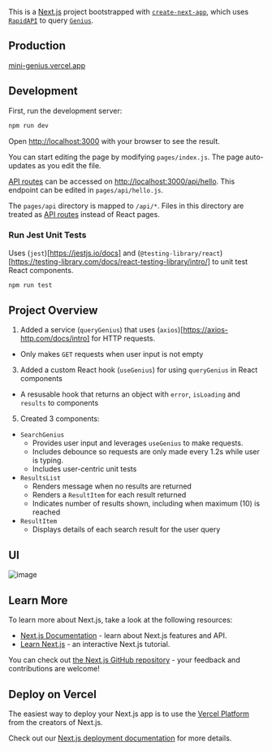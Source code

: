 This is a [Next.js](https://nextjs.org/) project bootstrapped with [`create-next-app`](https://github.com/vercel/next.js/tree/canary/packages/create-next-app), which uses [`RapidAPI`](https://rapidapi.com) to query [`Genius`](https://genius.com).

## Production

[mini-genius.vercel.app](https://mini-genius.vercel.app/)

## Development

First, run the development server:

```bash
npm run dev
```

Open [http://localhost:3000](http://localhost:3000) with your browser to see the result.

You can start editing the page by modifying `pages/index.js`. The page auto-updates as you edit the file.

[API routes](https://nextjs.org/docs/api-routes/introduction) can be accessed on [http://localhost:3000/api/hello](http://localhost:3000/api/hello). This endpoint can be edited in `pages/api/hello.js`.

The `pages/api` directory is mapped to `/api/*`. Files in this directory are treated as [API routes](https://nextjs.org/docs/api-routes/introduction) instead of React pages.

### Run Jest Unit Tests

Uses (`jest`)[https://jestjs.io/docs] and (`@testing-library/react`)[https://testing-library.com/docs/react-testing-library/intro/] to unit test React components.

```bash
npm run test
```

## Project Overview

1. Added a service (`queryGenius`) that uses (`axios`)[https://axios-http.com/docs/intro] for HTTP requests.
  - Only makes `GET` requests when user input is not empty
3. Added a custom React hook (`useGenius`) for using `queryGenius` in React components
  - A resusable hook that returns an object with `error`, `isLoading` and `results` to components
5. Created 3 components:
  - `SearchGenius` 
    - Provides user input and leverages `useGenius` to make requests. 
    - Includes debounce so requests are only made every 1.2s while user is typing.
    - Includes user-centric unit tests
  - `ResultsList`
    - Renders message when no results are returned
    - Renders a `ResultItem` for each result returned
    - Indicates number of results shown, including when maximum (10) is reached 
  - `ResultItem`
    - Displays details of each search result for the user query

## UI

![image](https://user-images.githubusercontent.com/1906670/169914632-64b3728b-cb46-483a-8133-798b89700794.png)

## Learn More

To learn more about Next.js, take a look at the following resources:

-   [Next.js Documentation](https://nextjs.org/docs) - learn about Next.js features and API.
-   [Learn Next.js](https://nextjs.org/learn) - an interactive Next.js tutorial.

You can check out [the Next.js GitHub repository](https://github.com/vercel/next.js/) - your feedback and contributions are welcome!

## Deploy on Vercel

The easiest way to deploy your Next.js app is to use the [Vercel Platform](https://vercel.com/new?utm_medium=default-template&filter=next.js&utm_source=create-next-app&utm_campaign=create-next-app-readme) from the creators of Next.js.

Check out our [Next.js deployment documentation](https://nextjs.org/docs/deployment) for more details.
